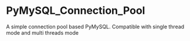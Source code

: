 # PyMySQL_Connection_Pool
A simple connection pool based PyMySQL. Compatible with single thread mode and multi threads mode

